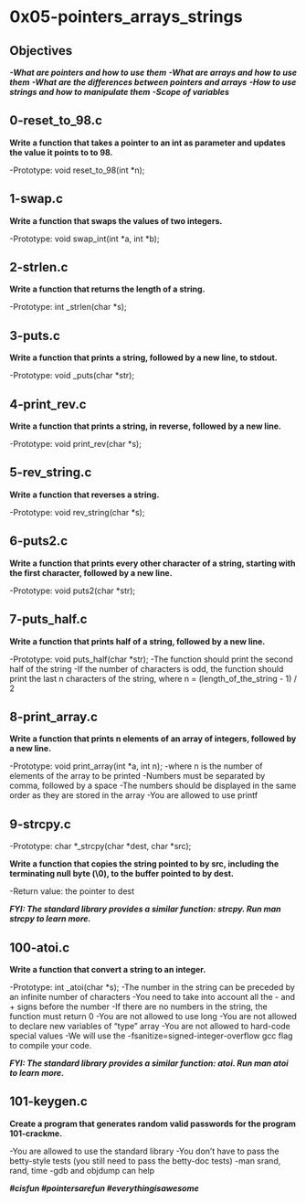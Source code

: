 # 0x05-pointers_arrays_strings

## Objectives

***-What are pointers and how to use them***
***-What are arrays and how to use them***
***-What are the differences between pointers and arrays***
***-How to use strings and how to manipulate them***
***-Scope of variables***

## 0-reset_to_98.c

**Write a function that takes a pointer to an int as parameter and updates the value it points to to 98.**

-Prototype: void reset_to_98(int *n);

## 1-swap.c

**Write a function that swaps the values of two integers.**

-Prototype: void swap_int(int *a, int *b);

## 2-strlen.c

**Write a function that returns the length of a string.**

-Prototype: int _strlen(char *s);

## 3-puts.c

**Write a function that prints a string, followed by a new line, to stdout.**

-Prototype: void _puts(char *str);

## 4-print_rev.c

**Write a function that prints a string, in reverse, followed by a new line.**

-Prototype: void print_rev(char *s);

## 5-rev_string.c

**Write a function that reverses a string.**

-Prototype: void rev_string(char *s);

## 6-puts2.c

**Write a function that prints every other character of a string, starting with the first character, followed by a new line.**

-Prototype: void puts2(char *str);

## 7-puts_half.c

**Write a function that prints half of a string, followed by a new line.**

-Prototype: void puts_half(char *str);
-The function should print the second half of the string
-If the number of characters is odd, the function should print the last n characters of the string, where n = (length_of_the_string - 1) / 2

## 8-print_array.c

**Write a function that prints n elements of an array of integers, followed by a new line.**

-Prototype: void print_array(int *a, int n);
-where n is the number of elements of the array to be printed
-Numbers must be separated by comma, followed by a space
-The numbers should be displayed in the same order as they are stored in the array
-You are allowed to use printf

## 9-strcpy.c

-Prototype: char *_strcpy(char *dest, char *src);

**Write a function that copies the string pointed to by src, including the terminating null byte (\0), to the buffer pointed to by dest.**

-Return value: the pointer to dest

***FYI: The standard library provides a similar function: strcpy. Run man strcpy to learn more.***

## 100-atoi.c

**Write a function that convert a string to an integer.**

-Prototype: int _atoi(char *s);
-The number in the string can be preceded by an infinite number of characters
-You need to take into account all the - and + signs before the number
-If there are no numbers in the string, the function must return 0
-You are not allowed to use long
-You are not allowed to declare new variables of “type” array
-You are not allowed to hard-code special values
-We will use the -fsanitize=signed-integer-overflow gcc flag to compile your code.

***FYI: The standard library provides a similar function: atoi. Run man atoi to learn more.***

## 101-keygen.c

**Create a program that generates random valid passwords for the program 101-crackme.**

-You are allowed to use the standard library
-You don’t have to pass the betty-style tests (you still need to pass the betty-doc tests)
-man srand, rand, time
-gdb and objdump can help

***#cisfun #pointersarefun #everythingisawesome***


